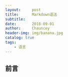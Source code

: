 ```yaml
---
layout:     post   				    
title:      Markdown语法				
subtitle:   
date:       2018-09-01 				
author:     Chauncey 						
header-img: img/banana.jpg 	
catalog: true 						
tags:							
    - 语言
---
```


## 前言
